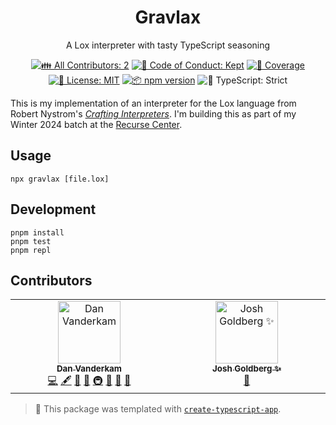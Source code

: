 <h1 align="center">Gravlax</h1>

<p align="center">A Lox interpreter with tasty TypeScript seasoning</p>

<p align="center">
	<!-- prettier-ignore-start -->
	<!-- ALL-CONTRIBUTORS-BADGE:START - Do not remove or modify this section -->
	<a href="#contributors" target="_blank"><img alt="👪 All Contributors: 2" src="https://img.shields.io/badge/%F0%9F%91%AA_all_contributors-2-21bb42.svg" /></a>
<!-- ALL-CONTRIBUTORS-BADGE:END -->
	<!-- prettier-ignore-end -->
	<a href="https://github.com/danvk/gravlax/blob/main/.github/CODE_OF_CONDUCT.md" target="_blank"><img alt="🤝 Code of Conduct: Kept" src="https://img.shields.io/badge/%F0%9F%A4%9D_code_of_conduct-kept-21bb42" /></a>
	<a href="https://codecov.io/gh/danvk/gravlax" target="_blank"><img alt="🧪 Coverage" src="https://img.shields.io/codecov/c/github/danvk/gravlax?label=%F0%9F%A7%AA%20coverage" /></a>
	<a href="https://github.com/danvk/gravlax/blob/main/LICENSE.md" target="_blank"><img alt="📝 License: MIT" src="https://img.shields.io/badge/%F0%9F%93%9D_license-MIT-21bb42.svg"></a>
	<a href="http://npmjs.com/package/gravlax"><img alt="📦 npm version" src="https://img.shields.io/npm/v/gravlax?color=21bb42&label=%F0%9F%93%A6%20npm" /></a>
	<img alt="💪 TypeScript: Strict" src="https://img.shields.io/badge/%F0%9F%92%AA_typescript-strict-21bb42.svg" />
</p>

This is my implementation of an interpreter for the Lox language from Robert Nystrom's _[Crafting Interpreters]_. I'm building this as part of my Winter 2024 batch at the [Recurse Center].

## Usage

```shell
npx gravlax [file.lox]
```

## Development

```shell
pnpm install
pnpm test
pnpm repl
```

## Contributors

<!-- spellchecker: disable -->
<!-- ALL-CONTRIBUTORS-LIST:START - Do not remove or modify this section -->
<!-- prettier-ignore-start -->
<!-- markdownlint-disable -->
<table>
  <tbody>
    <tr>
      <td align="center" valign="top" width="14.28%"><a href="https://effectivetypescript.com/"><img src="https://avatars.githubusercontent.com/u/98301?v=4?s=100" width="100px;" alt="Dan Vanderkam"/><br /><sub><b>Dan Vanderkam</b></sub></a><br /><a href="https://github.com/danvk/gravlax/commits?author=danvk" title="Code">💻</a> <a href="#content-danvk" title="Content">🖋</a> <a href="https://github.com/danvk/gravlax/commits?author=danvk" title="Documentation">📖</a> <a href="#ideas-danvk" title="Ideas, Planning, & Feedback">🤔</a> <a href="#infra-danvk" title="Infrastructure (Hosting, Build-Tools, etc)">🚇</a> <a href="#maintenance-danvk" title="Maintenance">🚧</a> <a href="#projectManagement-danvk" title="Project Management">📆</a> <a href="#tool-danvk" title="Tools">🔧</a></td>
      <td align="center" valign="top" width="14.28%"><a href="http://www.joshuakgoldberg.com/"><img src="https://avatars.githubusercontent.com/u/3335181?v=4?s=100" width="100px;" alt="Josh Goldberg ✨"/><br /><sub><b>Josh Goldberg ✨</b></sub></a><br /><a href="#tool-JoshuaKGoldberg" title="Tools">🔧</a></td>
    </tr>
  </tbody>
</table>

<!-- markdownlint-restore -->
<!-- prettier-ignore-end -->

<!-- ALL-CONTRIBUTORS-LIST:END -->
<!-- spellchecker: enable -->

<!-- You can remove this notice if you don't want it 🙂 no worries! -->

> 💙 This package was templated with [`create-typescript-app`](https://github.com/JoshuaKGoldberg/create-typescript-app).

[Crafting Interpreters]: https://craftinginterpreters.com/contents.html
[Recurse Center]: https://www.recurse.com/

